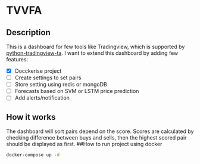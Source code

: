 # TVVFA
## Description
This is a dashboard for few tools like Tradingview, which is supported by [python-tradingview-ta](https://github.com/brian-the-dev/python-tradingview-ta).
I want to extend this dashboard by adding few features:
- [x] Docckerise project
- [ ] Create settings to set pairs
- [ ] Store setting using redis or mongoDB
- [ ] Forecasts based on SVM or LSTM price prediction
- [ ] Add alerts/notification 
## How it works
The dashboard will sort pairs depend on the score. Scores are calculated by checking difference between buys and sells, then the highest scored pair should be displayed as first.
##How to run project using docker
````bash
docker-compose up -d
````
